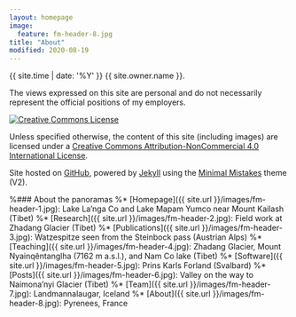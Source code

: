 ```yaml
---
layout: homepage
image:
  feature: fm-header-8.jpg
title: "About"
modified: 2020-08-19
---
```


<span><i class="fa fa-creative-commons"></i> {{ site.time | date: '%Y' }} {{ site.owner.name }}.</span>

The views expressed on this site are personal and do not necessarily represent the official positions of my employers.

<a rel="license" href="http://creativecommons.org/licenses/by-nc/4.0/"><img alt="Creative Commons License" style="border-width:0" src="https://i.creativecommons.org/l/by-nc/4.0/88x31.png" /></a><br />

Unless specified otherwise, the content of this site (including images) are licensed under a [Creative Commons Attribution-NonCommercial 4.0 International License](http://creativecommons.org/licenses/by-nc/4.0/).

Site hosted on <a href="https://pages.github.com/" rel="nofollow"> GitHub</a>, powered by <a href="http://jekyllrb.com" rel="nofollow"> Jekyll</a> using the <a href="https://mademistakes.com/work/minimal-mistakes-jekyll-theme/" rel="nofollow">Minimal Mistakes</a> theme (V2).


%### About the panoramas
%* [Homepage]({{ site.url }}/images/fm-header-1.jpg): Lake La’nga Co and Lake Mapam Yumco near Mount Kailash (Tibet)
%* [Research]({{ site.url }}/images/fm-header-2.jpg): Field work at Zhadang Glacier (Tibet)
%* [Publications]({{ site.url }}/images/fm-header-3.jpg): Watzespitze seen from the Steinbock pass (Austrian Alps)
%* [Teaching]({{ site.url }}/images/fm-header-4.jpg): Zhadang Glacier, Mount Nyainqêntanglha (7162 m a.s.l.), and Nam Co lake (Tibet)
%* [Software]({{ site.url }}/images/fm-header-5.jpg): Prins Karls Forland (Svalbard)
%* [Posts]({{ site.url }}/images/fm-header-6.jpg): Valley on the way to Naimona’nyi Glacier (Tibet)
%* [Team]({{ site.url }}/images/fm-header-7.jpg): Landmannalaugar, Iceland
%* [About]({{ site.url }}/images/fm-header-8.jpg): Pyrenees, France
